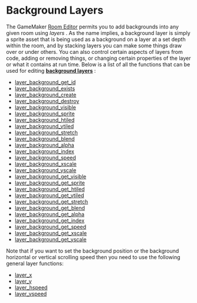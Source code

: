 # Background Layers

The GameMaker [Room Editor](../../../../../The_Asset_Editors/Rooms)
permits you to add backgrounds into any given room using *layers* . As
the name implies, a background layer is simply a sprite asset that is
being used as a background on a layer at a set depth within the room,
and by stacking layers you can make some things draw over or under
others. You can also control certain aspects of layers from code, adding
or removing things, or changing certain properties of the layer or what
it contains at run time. Below is a list of all the functions that can
be used for editing [**background
layers**](../../../../../The_Asset_Editors/Room_Properties/Layer_Properties)
:

-   [layer_background_get_id](layer_background_get_id)
-   [layer_background_exists](layer_background_exists)
-   [layer_background_create](layer_background_create)
-   [layer_background_destroy](layer_background_destroy)
-   [layer_background_visible](layer_background_visible)
-   [layer_background_sprite](layer_background_sprite)
-   [layer_background_htiled](layer_background_htiled)
-   [layer_background_vtiled](layer_background_vtiled)
-   [layer_background_stretch](layer_background_stretch)
-   [layer_background_blend](layer_background_blend)
-   [layer_background_alpha](layer_background_alpha)
-   [layer_background_index](layer_background_index)
-   [layer_background_speed](layer_background_speed)
-   [layer_background_xscale](layer_background_xscale)
-   [layer_background_yscale](layer_background_yscale)
-   [layer_background_get_visible](layer_background_get_visible)
-   [layer_background_get_sprite](layer_background_get_sprite)
-   [layer_background_get_htiled](layer_background_get_htiled)
-   [layer_background_get_vtiled](layer_background_get_vtiled)
-   [layer_background_get_stretch](layer_background_get_stretch)
-   [layer_background_get_blend](layer_background_get_blend)
-   [layer_background_get_alpha](layer_background_get_alpha)
-   [layer_background_get_index](layer_background_get_index)
-   [layer_background_get_speed](layer_background_get_speed)
-   [layer_background_get_xscale](layer_background_get_xscale)
-   [layer_background_get_yscale](layer_background_get_yscale)

Note that if you want to set the background position or the background
horizontal or vertical scrolling speed then you need to use the
following general layer functions:

-   [layer_x](../General_Layer_Functions/layer_x)
-   [layer_y](../General_Layer_Functions/layer_y)
-   [layer_hspeed](../General_Layer_Functions/layer_hspeed)
-   [layer_vspeed](../General_Layer_Functions/layer_vspeed)
